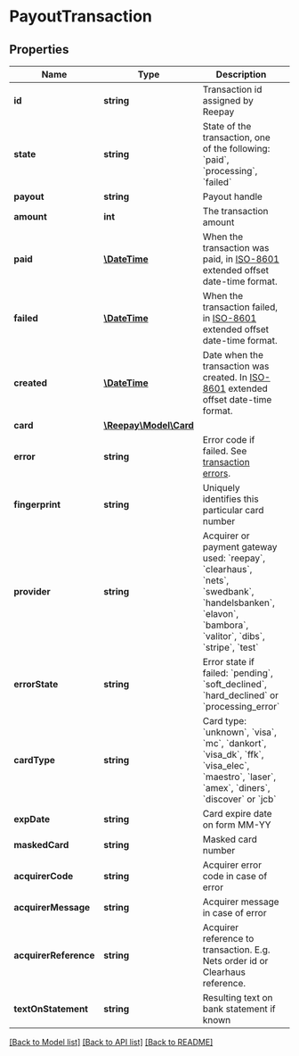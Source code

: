 # PayoutTransaction

## Properties
 Name                  | Type                              | Description                                                                                                                                                                                                                                                               | Notes      
-----------------------|-----------------------------------|---------------------------------------------------------------------------------------------------------------------------------------------------------------------------------------------------------------------------------------------------------------------------|------------
 **id**                | **string**                        | Transaction id assigned by Reepay                                                                                                                                                                                                                                         | 
 **state**             | **string**                        | State of the transaction, one of the following: &#x60;paid&#x60;, &#x60;processing&#x60;, &#x60;failed&#x60;                                                                                                                                                              | 
 **payout**            | **string**                        | Payout handle                                                                                                                                                                                                                                                             | 
 **amount**            | **int**                           | The transaction amount                                                                                                                                                                                                                                                    | 
 **paid**              | [**\DateTime**](\DateTime.md)     | When the transaction was paid, in [ISO-8601](http://en.wikipedia.org/wiki/ISO_8601) extended offset date-time format.                                                                                                                                                     | [optional] 
 **failed**            | [**\DateTime**](\DateTime.md)     | When the transaction failed, in [ISO-8601](http://en.wikipedia.org/wiki/ISO_8601) extended offset date-time format.                                                                                                                                                       | [optional] 
 **created**           | [**\DateTime**](\DateTime.md)     | Date when the transaction was created. In [ISO-8601](http://en.wikipedia.org/wiki/ISO_8601) extended offset date-time format.                                                                                                                                             |
 **card**              | [**\Reepay\Model\Card**](Card.md) |                                                                                                                                                                                                                                                                           | [optional] 
 **error**             | **string**                        | Error code if failed. See [transaction errors](https://reference.reepay.com/api/#transaction-errors).                                                                                                                                                                     | [optional] 
 **fingerprint**       | **string**                        | Uniquely identifies this particular card number                                                                                                                                                                                                                           | [optional] 
 **provider**          | **string**                        | Acquirer or payment gateway used: &#x60;reepay&#x60;, &#x60;clearhaus&#x60;, &#x60;nets&#x60;, &#x60;swedbank&#x60;, &#x60;handelsbanken&#x60;, &#x60;elavon&#x60;, &#x60;bambora&#x60;, &#x60;valitor&#x60;, &#x60;dibs&#x60;, &#x60;stripe&#x60;, &#x60;test&#x60;      | [optional] 
 **errorState**        | **string**                        | Error state if failed: &#x60;pending&#x60;, &#x60;soft_declined&#x60;, &#x60;hard_declined&#x60; or &#x60;processing_error&#x60;                                                                                                                                          | [optional] 
 **cardType**          | **string**                        | Card type: &#x60;unknown&#x60;, &#x60;visa&#x60;, &#x60;mc&#x60;, &#x60;dankort&#x60;, &#x60;visa_dk&#x60;, &#x60;ffk&#x60;, &#x60;visa_elec&#x60;, &#x60;maestro&#x60;, &#x60;laser&#x60;, &#x60;amex&#x60;, &#x60;diners&#x60;, &#x60;discover&#x60; or &#x60;jcb&#x60; | 
 **expDate**           | **string**                        | Card expire date on form MM-YY                                                                                                                                                                                                                                            | [optional] 
 **maskedCard**        | **string**                        | Masked card number                                                                                                                                                                                                                                                        | [optional] 
 **acquirerCode**      | **string**                        | Acquirer error code in case of error                                                                                                                                                                                                                                      | [optional] 
 **acquirerMessage**   | **string**                        | Acquirer message in case of error                                                                                                                                                                                                                                         | [optional] 
 **acquirerReference** | **string**                        | Acquirer reference to transaction. E.g. Nets order id or Clearhaus reference.                                                                                                                                                                                             | [optional] 
 **textOnStatement**   | **string**                        | Resulting text on bank statement if known                                                                                                                                                                                                                                 | [optional] 

[[Back to Model list]](../../README.md#documentation-for-models) [[Back to API list]](../../README.md#documentation-for-api-endpoints) [[Back to README]](../../README.md)

